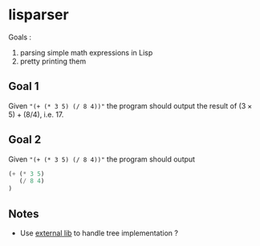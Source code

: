 # lisparser

Goals :
1. parsing simple math expressions in Lisp
2. pretty printing them

## Goal 1
Given `"(+ (* 3 5) (/ 8 4))"` the program should output the result of $(3\times5)+(8/4)$, i.e. $17$.

## Goal 2
Given `"(+ (* 3 5) (/ 8 4))"` the program should output
```python
(+ (* 3 5)
   (/ 8 4)
)
```

## Notes
- Use [external lib](https://github.com/mar10/nutree/) to handle tree implementation ?
